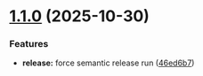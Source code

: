 # [1.1.0](https://github.com/SirMarkus73/network-manager/compare/v1.0.1...v1.1.0) (2025-10-30)


### Features

* **release:** force semantic release run ([46ed6b7](https://github.com/SirMarkus73/network-manager/commit/46ed6b765357f3c5c05ac50b0f505bf577c9a1cb))
